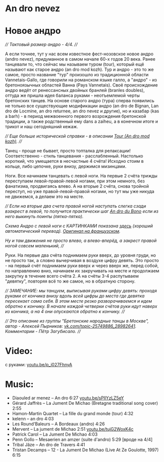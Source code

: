 An dro nevez
============
# Новое андро
_// Тактовый размер андро - 4/4. //_

А если точнее, тут у нас всем известное фест-нозовское новое андро (andro nevez), придуманное в самом начале 60-х годов 20 века. Ранее танцевали то, что сейчас мы называем туром (tour), который ещё называют как старое андро (an dro mod kozh). Тур и андро - это то же самое, просто название "тур" произошло из традиционной области Vannetais-Gallo, где говорили на романском языке галло, а "андро" - из бретоноязычных областей Ванна (Pays Vannetais). Своё происхождение андро ведёт от ренессансных двойных бранлей (branles doubles), оттуда же пришла идея баланса руками - неотъемлемой черты бретонских танцев. 
На основе старого андро (тура) сперва появились не только все существующие модификации андро (an dro de Bignan, Lan dro de Locmine, an dro returnee, an dro nevez и другие), но и казабар (kas a barh) - в период межвоенного первого возрождения бретонской традиции, а также родственный ему dans a zaiheu, а в конечном итоге и трикот и наш сегодняшний кежаж.

_// Еще больше исторической справки - в описании [Tour (An dro mod kozh)](an-dro-mod-kozh-tour.md). //_

Танец - проще не бывает, просто топталка для релаксации! Соответственно - стиль танцевания - расслабленный.
Настолько короткий, что умещается в несчастные 4 счёта!
Исходно стоим в кольце, либо цепочке, руки внизу, держимся мизинцами.

Ноги.
Все начинаем танцевать с левой ноги. На первые 2 счёта трижды переступаем левой-правой-левой ногами, при этом немного, без фанатизма, продвигаясь влево. А на вторые 2 счёта, снова тройной переступ, но уже правой-левой-правой ногами, но тут мы уже никуда не движемся, а делаем это на месте.

_// Если на вторые два счета правой ногой наступать слегка сзади взакрест в левой, то получится практически шаг [An dro du Bono](an-dro-du-bono.md) если из него выкинуть поинты (пятка-пятка)._

_Схема Андро с левой ноги с КАРТИНКАМИ показана [здесь](https://translate.google.ru/translate?sl=fr&tl=ru&js=y&prev=_t&hl=en&ie=UTF-8&u=http%3A%2F%2Fdansesbretonnes.gwalarn.org%2Fdanses%2Fan_dro.html) (хороший автоматический перевод). [Оригинал на французском](http://dansesbretonnes.gwalarn.org/danses/an_dro.html)._

_Ну и там движения не просто влево, а влево-вперёд, а закрест правой ногой совсем маленький, //_


Руки.
На первые два счёта поднимаем руки вверх, до уровня груди, но не просто так, а словно вычерчивая в воздухе цифру девять. Это просто - на первый счёт поднимаем руки вверх и через вверх же, перед собой, по направлению вниз, начинаем их закручивать на месте и продолжаем закрутку в течение всего счёта 2. А на счёты 3-4 распутываем "девятку", повторяя всё то же самое, но в обратную сторону.

_// ЗАМЕЧАНИЕ: мы танцуем, выписывая руками цифру девять: проходя руками от кончика внизу вдоль всей цифры до места где девятка пересекает сама себя. В этом месте резко разворачиваемся и идем обратно к кончику. В начале каждой четверки счётов руки идут наверх из кончика, а на 4 они опускаются обратно к кончику. //_

_// Это описание из группы "Бретонские народные танцы в Москве", автор - Алексей Пырников: [vk.com/topic-25749886_28982641](https://vk.com/topic-25749886_28982641). Комментарии - Пётр Загубисало. //_

Video:
======
с руками: [youtu.be/p_i027FhnyA](https://www.youtube.com/watch?v=p_i027FhnyA&t=88)

Music:
=======
- Diaouled ar menez – An dro 6:27 [youtu.be/sPllYzLZ5eY](https://www.youtube.com/watch?v=sPllYzLZ5eY)
- Gérard Jaffrès – La Jument De Michao (Bretagne traditional song cover) 2:55
- Hamon-Martin Quartet – La fille du grand monde (tour) 4:32
- kelenn – an dro 4:03
- Les Round'Baleurs – A Bordeaux (andro) 4:26
- Mervent – La jument de Michao 2:51 [youtu.be/tujG2WoxK4c](https://www.youtube.com/watch?v=tujG2WoxK4c)
- Patrick Carol – La Jument De Michao 4:03
- Penn Gollo – Mesaerien an amzer (suite d'andro) 5:29 [вроде на 4/4]
- Tribal Jâze – An dro de Travers 4:41
- Tristan Decamps – 12 - La Jument De Michao (Live At Ze Goulotte, 1997) 6:15 
